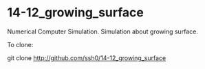 14-12_growing_surface
=====================

Numerical Computer Simulation. Simulation about growing surface.

To clone:

git clone http://github.com/ssh0/14-12_growing_surface
